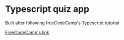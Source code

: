 # Typescript quiz app

Built after following freeCodeCamp's Typescript tutorial

[FreeCodeCamp's link](https://www.freecodecamp.org/news/how-to-build-a-quiz-app-using-react-and-typescript/)